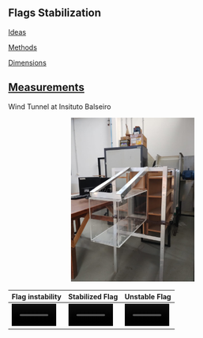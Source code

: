 ##  Flags Stabilization 

[Ideas](discusion.md)

[Methods](methods.md)

[Dimensions](dimensions.md)

## [Measurements](Measurements.md) 


Wind Tunnel at Insituto Balseiro 
<p align="center">
 <img src="/figures/tunel_balseiro.jpeg" alt="tunel_balseiro" width="250"/> 
</p>
 
| Flag instability | Stabilized Flag | Unstable Flag |
|------------------|-----------------|---------------|
|<video src='https://github.com/user-attachments/assets/f578a84e-8317-4b18-b5c7-8f46632e195d' width=90/>|<video src='https://github.com/user-attachments/assets/d816dc86-d4b5-4859-ae8d-7a72e91bb20f' width=90/>|<video src='https://github.com/user-attachments/assets/bee5ac88-b872-49c3-a9ab-aa8b45cff5fd' width=90/>|




































